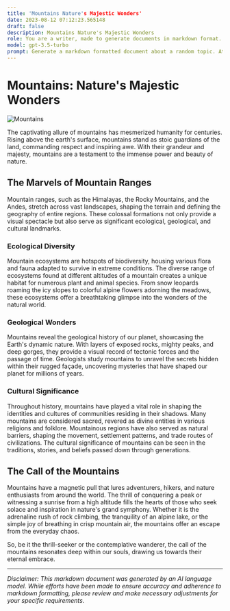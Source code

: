 ```yaml
---
title: 'Mountains Nature's Majestic Wonders'
date: 2023-08-12 07:12:23.565148
draft: false
description: Mountains Nature's Majestic Wonders
role: You are a writer, made to generate documents in markdown format. It is very important that all of the documents you generate are in valid markdown format.
model: gpt-3.5-turbo
prompt: Generate a markdown formatted document about a random topic. At the bottom, include a disclaimer explaining that the document was generated by you. The first line of the document should be the title. Make sure that the entire document is in proper markdown format, using a mix of various tags to make the document visually appealing.
---
```


# Mountains: Nature's Majestic Wonders

![Mountains](https://www.example.com/mountains.jpg)

The captivating allure of mountains has mesmerized humanity for centuries. Rising above the earth's surface, mountains stand as stoic guardians of the land, commanding respect and inspiring awe. With their grandeur and majesty, mountains are a testament to the immense power and beauty of nature.

## The Marvels of Mountain Ranges

Mountain ranges, such as the Himalayas, the Rocky Mountains, and the Andes, stretch across vast landscapes, shaping the terrain and defining the geography of entire regions. These colossal formations not only provide a visual spectacle but also serve as significant ecological, geological, and cultural landmarks.

### Ecological Diversity

Mountain ecosystems are hotspots of biodiversity, housing various flora and fauna adapted to survive in extreme conditions. The diverse range of ecosystems found at different altitudes of a mountain creates a unique habitat for numerous plant and animal species. From snow leopards roaming the icy slopes to colorful alpine flowers adorning the meadows, these ecosystems offer a breathtaking glimpse into the wonders of the natural world.

### Geological Wonders

Mountains reveal the geological history of our planet, showcasing the Earth's dynamic nature. With layers of exposed rocks, mighty peaks, and deep gorges, they provide a visual record of tectonic forces and the passage of time. Geologists study mountains to unravel the secrets hidden within their rugged façade, uncovering mysteries that have shaped our planet for millions of years.

### Cultural Significance

Throughout history, mountains have played a vital role in shaping the identities and cultures of communities residing in their shadows. Many mountains are considered sacred, revered as divine entities in various religions and folklore. Mountainous regions have also served as natural barriers, shaping the movement, settlement patterns, and trade routes of civilizations. The cultural significance of mountains can be seen in the traditions, stories, and beliefs passed down through generations.

## The Call of the Mountains

Mountains have a magnetic pull that lures adventurers, hikers, and nature enthusiasts from around the world. The thrill of conquering a peak or witnessing a sunrise from a high altitude fills the hearts of those who seek solace and inspiration in nature's grand symphony. Whether it is the adrenaline rush of rock climbing, the tranquility of an alpine lake, or the simple joy of breathing in crisp mountain air, the mountains offer an escape from the everyday chaos.

So, be it the thrill-seeker or the contemplative wanderer, the call of the mountains resonates deep within our souls, drawing us towards their eternal embrace.

---

*Disclaimer: This markdown document was generated by an AI language model. While efforts have been made to ensure accuracy and adherence to markdown formatting, please review and make necessary adjustments for your specific requirements.*